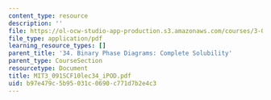 ```yaml
---
content_type: resource
description: ''
file: https://ol-ocw-studio-app-production.s3.amazonaws.com/courses/3-091sc-introduction-to-solid-state-chemistry-fall-2010/b97e479c5b95031c0690c771d7b2e4c3_MIT3_091SCF10lec34_iPOD.pdf
file_type: application/pdf
learning_resource_types: []
parent_title: '34. Binary Phase Diagrams: Complete Solubility'
parent_type: CourseSection
resourcetype: Document
title: MIT3_091SCF10lec34_iPOD.pdf
uid: b97e479c-5b95-031c-0690-c771d7b2e4c3
---
```

